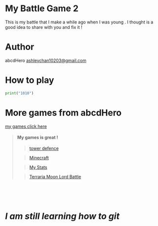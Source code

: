 # My Battle Game 2
This is my battle that I make a while ago when I was young . I thought is a good idea to share with you and fix it !

# Author
abcdHero <ashleychan10203@gmail.com>

# How to play

```python
print("1010")
```

# More games from abcdHero

[my games click here](https://scratch.mit.edu/users/-RemixKing-/)


> #### My games is great !
>
>
>>[tower defence](https://scratch.mit.edu/projects/483264670/)
>
>>[Minecraft](https://scratch.mit.edu/projects/416365909/)
>
>>[My Stats](https://scratch.mit.edu/projects/411724156/s)
>
>>[Terraria Moon Lord Battle](https://scratch.mit.edu/projects/442600859/)

<br>
<br>
<br>

# ***I am still learning how to git***
